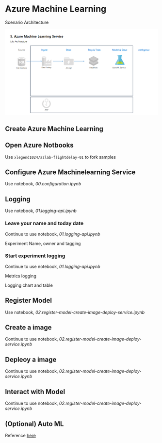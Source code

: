 # Azure Machine Learning 

Scenario Architecture

![arch](../images/5.png)

## Create Azure Machine Learning

## Open Azure Notbooks

Use ```xlegend1024/azlab-flightdelay-01``` to fork samples

## Configure Azure Machinelearning Service

Use notebook, _00.configuration.ipynb_

## Logging

Use notebook, _01.logging-api.ipynb_

### Leave your name and today date

Continue to use notebook, _01.logging-api.ipynb_

Experiment Name, owner and tagging

### Start experiment logging

Continue to use notebook, _01.logging-api.ipynb_

Metrics logging

Logging chart and table

## Register Model

Use notebook, _02.register-model-create-image-deploy-service.ipynb_

## Create a image

Continue to use notebook, _02.register-model-create-image-deploy-service.ipynb_

## Depleoy a image

Continue to use notebook, _02.register-model-create-image-deploy-service.ipynb_

## Interact with Model

Continue to use notebook, _02.register-model-create-image-deploy-service.ipynb_

## (Optional) Auto ML

Reference [here](https://github.com/Azure/MachineLearningNotebooks/tree/master/how-to-use-azureml/automated-machine-learning)
